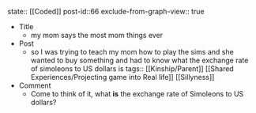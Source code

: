state:: [[Coded]]
post-id::66
exclude-from-graph-view:: true

- Title
  - my mom says the most mom things ever
- Post
  - so I was trying to teach my mom how to play the sims and she wanted to buy something and had to know what the exchange rate of simoleons to US dollars is
    tags:: [[Kinship/Parent]] [[Shared Experiences/Projecting game into Real life]] [[Sillyness]]
- Comment
  - Come to think of it, what **is** the exchange rate of Simoleons to US dollars?
